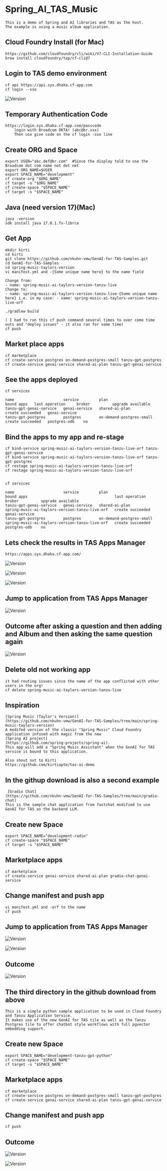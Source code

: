 # Spring_AI_TAS_Music
```
This is a demo of Spring and AI libraries and TAS as the host.
The example is using a music album application.  
```

## Cloud Foundry Install (for Mac)
```
https://github.com/cloudfoundry/cli/wiki/V7-CLI-Installation-Guide
brew install cloudfoundry/tap/cf-cli@7
```

## Login to TAS demo environment
```
cf api https://api.sys.dhaka.cf-app.com
cf login --sso
```
![Version](https://github.com/ogelbric/Spring_AI_TAS_Music/blob/main/login2.png)

## Temporary Authentication Code 
```
https://login.sys.dhaka.cf-app.com/passcode
	login with Broadcom OKTA! (abc@br.xxx)
	Then use give code on the cf login -sso line 
```

## Create ORG and Space
```
export USER="abc.def@br.com"  #Since the display told to use the Broadcom dot com name not dot net
export ORG_NAME=$USER 
export SPACE_NAME="development"
cf create-org "$ORG_NAME"
cf target -o "$ORG_NAME"
cf create-space "$SPACE_NAME"
cf target -s "$SPACE_NAME"
```

## Java (need version 17)(Mac)
```
java -version
sdk install java 17.0.1.fx-librca
```

## Get App
```
mkdir kirti
cd kirti
git clone https://github.com/nkuhn-vmw/GenAI-for-TAS-Samples.git
cd GenAI-for-TAS-Samples 
cd spring-music-taylors-version
vi manifest.yml and -{Some unique name here} to the name field

Change from:
- name: spring-music-ai-taylors-version-tanzu-live
Change to:
- name: spring-music-ai-taylors-version-tanzu-live-{Some unique name here} i.e. in my case: - name: spring-music-ai-taylors-version-tanzu-live-orf

./gradlew build

( I had to run this cf push command several times to over come time outs and "deploy issues" - it also ran for some time)
cf push
```

## Market place apps 
```
cf marketplace
cf create-service postgres on-demand-postgres-small tanzu-gpt-postgres
cf create-service genai-service shared-ai-plan tanzu-gpt-genai-service
```
## See the apps deployed
```
cf services

name                      service         plan                       bound apps   last operation     broker          upgrade available
tanzu-gpt-genai-service   genai-service   shared-ai-plan                          create succeeded   genai-service   
tanzu-gpt-postgres        postgres        on-demand-postgres-small                create succeeded   postgres-odb    no
```

## Bind the apps to my app and re-stage
```
cf bind-service spring-music-ai-taylors-version-tanzu-live-orf tanzu-gpt-genai-service
cf bind-service spring-music-ai-taylors-version-tanzu-live-orf tanzu-gpt-postgres
cf restage spring-music-ai-taylors-version-tanzu-live-orf
cf restage spring-music-ai-taylors-version-tanzu-live-orf


cf services                                                                           

name                      service         plan                       bound apps                                       last operation     broker          upgrade available
tanzu-gpt-genai-service   genai-service   shared-ai-plan             spring-music-ai-taylors-version-tanzu-live-orf   create succeeded   genai-service   
tanzu-gpt-postgres        postgres        on-demand-postgres-small   spring-music-ai-taylors-version-tanzu-live-orf   create succeeded   postgres-odb    no
```

## Lets check the results in TAS Apps Manager

```
https://apps.sys.dhaka.cf-app.com/
```
![Version](https://github.com/ogelbric/Spring_AI_TAS_Music/blob/main/appsm1.png)

![Version](https://github.com/ogelbric/Spring_AI_TAS_Music/blob/main/appsm2.png)

![Version](https://github.com/ogelbric/Spring_AI_TAS_Music/blob/main/appsm3.png)


## Jump to application from TAS Apps Manager

![Version](https://github.com/ogelbric/Spring_AI_TAS_Music/blob/main/appsm4.png)

## Outcome after asking a question and then adding and Album and then asking the same question again

![Version](https://github.com/ogelbric/Spring_AI_TAS_Music/blob/main/outcome1.png)


## Delete old not working app
```
it had routing issues since the name of the app conflicted with other users in the org!
cf delete spring-music-ai-taylors-version-tanzu-live
```

## Inspiration
```
[Spring Music (Taylor's Version)]
(https://github.com/nkuhn-vmw/GenAI-for-TAS-Samples/tree/main/spring-music-taylors-version)
A modifed version of the classic "Spring Music" Cloud Foundry application infused with magic from the new
[Spring AI project]
(https://github.com/spring-projects/spring-ai).
This app will add a "Spring Music Assistant" when the GenAI for TAS service is bound to this application.

Also shout out to Kirti
https://github.com/kirtiapte/tas-ai-demo

```

## In the githup download is also a second example 

```
 [Gradio Chat]
(https://github.com/nkuhn-vmw/GenAI-for-TAS-Samples/tree/main/gradio-chat)
This is the sample chat application from fastchat modified to use GenAI for TAS as the backend LLM.
```


## Create new Space
```
export SPACE_NAME="development-radio"
cf create-space "$SPACE_NAME"
cf target -s "$SPACE_NAME"
```

## Marketplace apps 
```
cf marketplace
cf create-service genai-service shared-ai-plan gradio-chat-genai-service
```

## Change manifest and push app
```
vi manifest.yml and -orf to the name
cf push
```
## Jump to application from TAS Apps Manager

![Version](https://github.com/ogelbric/Spring_AI_TAS_Music/blob/main/appsm5.png)

![Version](https://github.com/ogelbric/Spring_AI_TAS_Music/blob/main/appsm6.png)

## Outcome

![Version](https://github.com/ogelbric/Spring_AI_TAS_Music/blob/main/outcome2.png)


## The third directory in the github download from above
```
This is a simple python sample application to be used in Cloud Foundry and Tanzu Application Service.
It makes use of the new GenAI for TAS tile as well as the Tanzu Postgres tile to offer chatbot style workflows with full pgvector embedding support.
```

## Create new Space
```
export SPACE_NAME="development-tanzu-gpt-python"
cf create-space "$SPACE_NAME"
cf target -s "$SPACE_NAME"
```

## Marketplace apps 
```
cf marketplace
cf create-service postgres on-demand-postgres-small tanzu-gpt-postgres
cf create-service genai-service shared-ai-plan tanzu-gpt-genai-service
```

## Change manifest and push app
```
cf push
```

## Outcome

![Version](https://github.com/ogelbric/Spring_AI_TAS_Music/blob/main/outcome3.png)

![Version](https://github.com/ogelbric/Spring_AI_TAS_Music/blob/main/outcome4.png)



